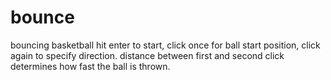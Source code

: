# bounce
bouncing basketball
hit enter to start, click once for ball start position, click again to specify direction.
distance between first and second click determines how fast the ball is thrown.

